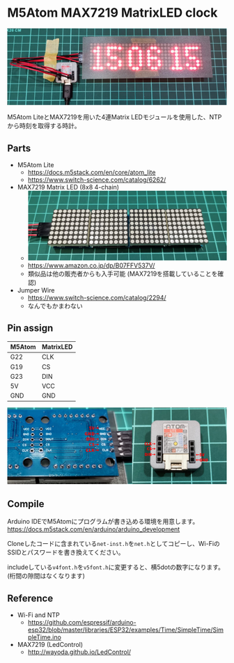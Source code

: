 # M5Atom MAX7219 MatrixLED clock

![M5Atom Matrix clock](images/m5atom-matrix-clock.jpg)

M5Atom LiteとMAX7219を用いた4連Matrix LEDモジュールを使用した、NTPから時刻を取得する時計。

## Parts

- M5Atom Lite
  - https://docs.m5stack.com/en/core/atom_lite
  - https://www.switch-science.com/catalog/6262/
- MAX7219 Matrix LED (8x8 4-chain)
  - ![MAX7219 MatrixLED 4-chain](images/max7219-matrix-4chain.jpg)
  - https://www.amazon.co.jp/dp/B07FFV537V/
  - 類似品は他の販売者からも入手可能 (MAX7219を搭載していることを確認)
- Jumper Wire
  - https://www.switch-science.com/catalog/2294/
  - なんでもかまわない

## Pin assign

|M5Atom|MatrixLED|
|---|---|
|G22|CLK|
|G19|CS|
|G23|DIN|
|5V|VCC|
|GND|GND|

![Pin assign](images/assign-m5atom-max7219.jpg)

## Compile

Arduino IDEでM5Atomにプログラムが書き込める環境を用意します。
https://docs.m5stack.com/en/arduino/arduino_development

Cloneしたコードに含まれている`net-inst.h`を`net.h`としてコピーし、Wi-FiのSSIDとパスワードを書き換えてください。

includeしている`v4font.h`を`v5font.h`に変更すると、横5dotの数字になります。(桁間の隙間はなくなります)

## Reference

- Wi-Fi and NTP
  - https://github.com/espressif/arduino-esp32/blob/master/libraries/ESP32/examples/Time/SimpleTime/SimpleTime.ino
- MAX7219 (LedControl)
  - http://wayoda.github.io/LedControl/

